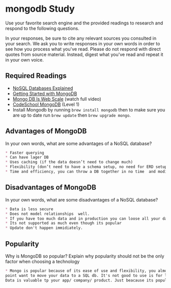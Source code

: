 # mongodb Study

Use your favorite search engine and the provided readings to research and
respond to the following questions.

In your responses, be sure to cite any relevant sources you consulted in your
search. We ask you to write responses in your own words in order to see how you
process what you've read. Please do not respond with direct quotes from source
material. Instead, digest what you've read and repeat it in your own voice.

## Required Readings

- [NoSQL Databases Explained](https://www.mongodb.com/nosql-explained)
- [Getting Started with MongoDB](https://docs.mongodb.org/getting-started/shell/)
- [Mongo DB Is Web Scale](https://www.youtube.com/watch?v=b2F-DItXtZs) (watch full video)
- [CodeSchool MongoDB](https://www.codeschool.com/courses/the-magical-marvels-of-mongodb) (Level 1)
- Install Mongodb by running `brew install mongodb` then to make sure you are up
to date run `brew update` then `brew upgrade mongo`.

## Advantages of MongoDB

In your own words, what are some advantages of a NoSQL database?

```md
* Faster querying
* Can have lager DB
* Uses caching (if the data doesn’t need to change much)
* Flexibility (don’t need to have a schema setup, no need for ERD setup, you can build as you go)
* Time and efficiency, you can throw a DB together in no time  and modify as you go.

```

## Disadvantages of MongoDB

In your own words, what are some disadvantages of a NoSQL database?

```md
* Data is less secure
* Does not model relationships  well.
* If you have too much data and in production you can loose all your data
* Its not supported as much even though its popular
* Update don't happen immidiately.

```

## Popularity

Why is MongoDB so popular?  Explain why popularity should not be the only factor
when choosing a technology

```md
* Mongo is popular because of its ease of use and flexibility, you almost always at some
point want to move your data to a SQL db. It's not good to use is for large data sets. Or when
Data is valuable tp your app/ company/ product. Just beacause its popular it may not be right to use.

```
